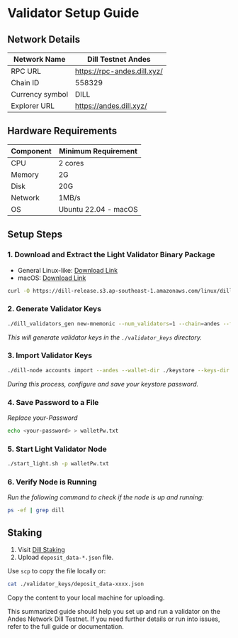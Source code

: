 # Validator Setup Guide

## Network Details

| Network Name | Dill Testnet Andes |
| --- | --- |
| RPC URL | https://rpc-andes.dill.xyz/ |
| Chain ID | 558329 |
| Currency symbol | DILL |
| Explorer URL | https://andes.dill.xyz/ |

## Hardware Requirements

| Component | Minimum Requirement |
| --- | --- |
| CPU | 2 cores |
| Memory | 2G |
| Disk | 20G |
| Network | 1MB/s |
| OS | Ubuntu 22.04 - macOS |

## Setup Steps

### 1. Download and Extract the Light Validator Binary Package

- General Linux-like: [Download Link](https://dill-release.s3.ap-southeast-1.amazonaws.com/linux/dill.tar.gz)
- macOS: [Download Link](https://dill-release.s3.ap-southeast-1.amazonaws.com/macos/dill.tar.gz)

```bash
curl -O https://dill-release.s3.ap-southeast-1.amazonaws.com/linux/dill.tar.gz && tar -xzvf dill.tar.gz && cd dill
```

### 2. Generate Validator Keys

```bash
./dill_validators_gen new-mnemonic --num_validators=1 --chain=andes --folder=./
```
_This will generate validator keys in the `./validator_keys` directory._

### 3. Import Validator Keys
```bash
./dill-node accounts import --andes --wallet-dir ./keystore --keys-dir validator_keys/ --accept-terms-of-use
```
_During this process, configure and save your keystore password._

### 4. Save Password to a File
_Replace your-Password_
```bash
echo <your-password> > walletPw.txt
```
### 5. Start Light Validator Node
```bash
./start_light.sh -p walletPw.txt
```
### 6. Verify Node is Running
_Run the following command to check if the node is up and running:_
```bash
ps -ef | grep dill
```
## Staking

1. Visit [Dill Staking](https://staking.dill.xyz/)
2. Upload `deposit_data-*.json` file.

Use `scp` to copy the file locally or:
```bash
cat ./validator_keys/deposit_data-xxxx.json
```
Copy the content to your local machine for uploading.

This summarized guide should help you set up and run a validator on the Andes Network Dill Testnet. If you need further details or run into issues, refer to the full guide or documentation.
